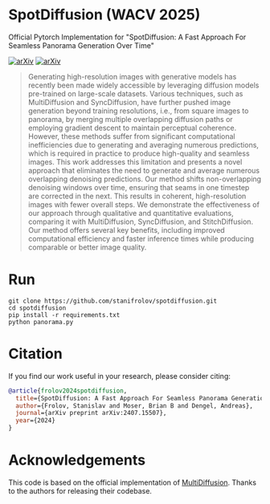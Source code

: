 # SpotDiffusion (WACV 2025)
Official Pytorch Implementation for "SpotDiffusion: A Fast Approach For Seamless Panorama Generation Over Time"

[![arXiv](https://img.shields.io/badge/Link_to-Project_Page-blue)](https://spotdiffusion.github.io) 
[![arXiv](https://img.shields.io/badge/arXiv_Paper-SpotDiffusion-b31b1b.svg)](https://arxiv.org/abs/2407.15507)

[//]: # (### Abstract)
>Generating high-resolution images with generative models has recently been made widely accessible by leveraging diffusion models pre-trained on large-scale datasets. Various techniques, such as MultiDiffusion and SyncDiffusion, have further pushed image generation beyond training resolutions, i.e., from square images to panorama, by merging multiple overlapping diffusion paths or employing gradient descent to maintain perceptual coherence. However, these methods suffer from significant computational inefficiencies due to generating and averaging numerous predictions, which is required in practice to produce high-quality and seamless images. This work addresses this limitation and presents a novel approach that eliminates the need to generate and average numerous overlapping denoising predictions. Our method shifts non-overlapping denoising windows over time, ensuring that seams in one timestep are corrected in the next. This results in coherent, high-resolution images with fewer overall steps. We demonstrate the effectiveness of our approach through qualitative and quantitative evaluations, comparing it with MultiDiffusion, SyncDiffusion, and StitchDiffusion. Our method offers several key benefits, including improved computational efficiency and faster inference times while producing comparable or better image quality.

# Run
```
git clone https://github.com/stanifrolov/spotdiffusion.git
cd spotdiffusion
pip install -r requirements.txt
python panorama.py
```

# Citation
If you find our work useful in your research, please consider citing:

```bibtex
@article{frolov2024spotdiffusion,
  title={SpotDiffusion: A Fast Approach For Seamless Panorama Generation Over Time},
  author={Frolov, Stanislav and Moser, Brian B and Dengel, Andreas},
  journal={arXiv preprint arXiv:2407.15507},
  year={2024}
}
```

# Acknowledgements
This code is based on the official implementation of [MultiDiffusion](https://github.com/omerbt/MultiDiffusion/).
Thanks to the authors for releasing their codebase.
